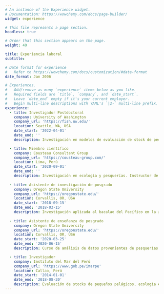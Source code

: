```yaml
---
# An instance of the Experience widget.
# Documentation: https://wowchemy.com/docs/page-builder/
widget: experience

# This file represents a page section.
headless: true

# Order that this section appears on the page.
weight: 40

title: Experiencia laboral
subtitle:

# Date format for experience
#   Refer to https://wowchemy.com/docs/customization/#date-format
date_format: Jan 2006

# Experiences.
#   Add/remove as many `experience` items below as you like.
#   Required fields are `title`, `company`, and `date_start`.
#   Leave `date_end` empty if it's your current employer.
#   Begin multi-line descriptions with YAML's `|2-` multi-line prefix.
experience:
  - title: Investigador Postdoctoral
    company: University of Washington
    company_url: 'https://fish.uw.edu/'
    location: Seattle, WA, USA
    date_start: '2022-04-01'
    date_end: ''
    description: Investigación en modelos de evaluación de stock de peces (Woods Hole Assessment Model-WHAM)

  - title: Miembro científico
    company: Cousteau Consultant Group
    company_url: 'https://cousteau-group.com/'
    location: Lima, Perú
    date_start: '2020-09-01'
    date_end: ''
    description: Investigación en ecología y pesquerías. Instructor de cursos en ecología, estadística y pesquerías.
 
  - title: Asistente de investigación de posgrado
    company: Oregon State University
    company_url: 'https://oregonstate.edu/'
    location: Corvallis, OR, USA
    date_start: '2018-09-15'
    date_end: '2018-03-15'
    description: Investigación aplicada al bacalao del Pacífico en la zona este del mar de Bering.
               
  - title: Asistente de enseñanza de posgrado
    company: Oregon State University
    company_url: 'https://oregonstate.edu/'
    location: Corvallis, OR, USA
    date_start: '2020-03-25'
    date_end: '2020-06-15'
    description: Curso de análisis de datos provenientes de pesquerías y muestreos en el ámbito marino.

  - title: Investigador
    company: Instituto del Mar del Perú
    company_url: 'https://www.gob.pe/imarpe'
    location: Callao, Perú
    date_start: '2014-01-01'
    date_end: '2018-08-20'
    description: Evaluación de stocks de pequeños pelágicos, ecología espacial de peces pelágicos, ecología de comunidades del ambiente pelágico.	
---
```

